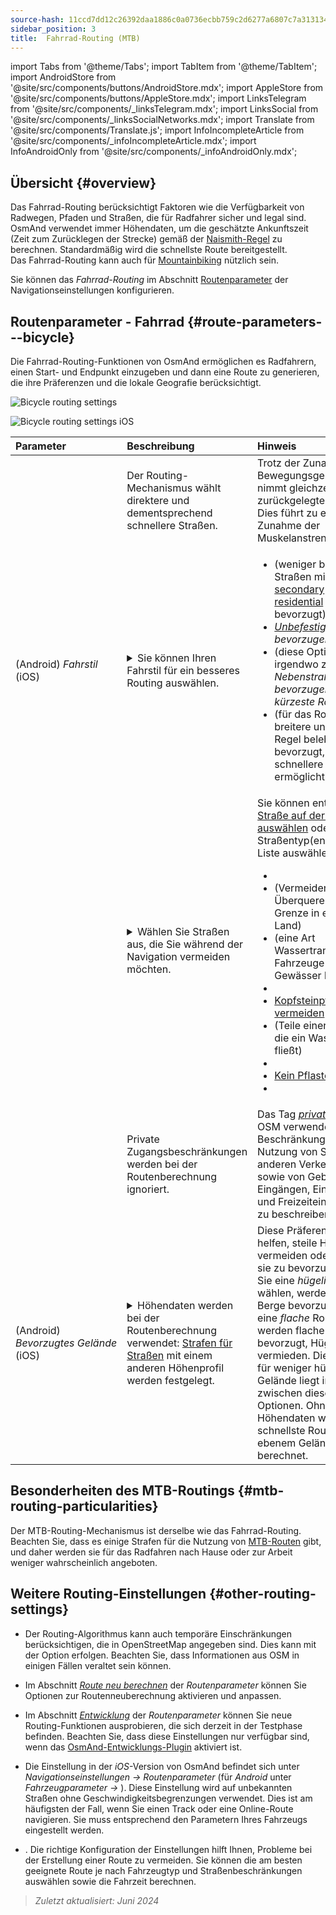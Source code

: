 ```yaml
---
source-hash: 11ccd7dd12c26392daa1886c0a0736ecbb759c2d6277a6807c7a313134cd6080
sidebar_position: 3
title:  Fahrrad-Routing (MTB)
---
```

import Tabs from '@theme/Tabs';
import TabItem from '@theme/TabItem';
import AndroidStore from '@site/src/components/buttons/AndroidStore.mdx';
import AppleStore from '@site/src/components/buttons/AppleStore.mdx';
import LinksTelegram from '@site/src/components/_linksTelegram.mdx';
import LinksSocial from '@site/src/components/_linksSocialNetworks.mdx';
import Translate from '@site/src/components/Translate.js';
import InfoIncompleteArticle from '@site/src/components/_infoIncompleteArticle.mdx';
import InfoAndroidOnly from '@site/src/components/_infoAndroidOnly.mdx';



## Übersicht {#overview}

Das Fahrrad-Routing berücksichtigt Faktoren wie die Verfügbarkeit von Radwegen, Pfaden und Straßen, die für Radfahrer sicher und legal sind. OsmAnd verwendet immer Höhendaten, um die geschätzte Ankunftszeit (Zeit zum Zurücklegen der Strecke) gemäß der [Naismith-Regel](https://en.wikipedia.org/wiki/Naismith%27s_rule#Scarf's_equivalence_between_distance_and_climb) zu berechnen. Standardmäßig wird die schnellste Route bereitgestellt.  
Das Fahrrad-Routing kann auch für [Mountainbiking](#mtb-routing-particularities) nützlich sein.  

Sie können das *Fahrrad-Routing* im Abschnitt [Routenparameter](../guidance/navigation-settings#route-parameters) der Navigationseinstellungen konfigurieren.


## Routenparameter - Fahrrad {#route-parameters---bicycle}

Die Fahrrad-Routing-Funktionen von OsmAnd ermöglichen es Radfahrern, einen Start- und Endpunkt einzugeben und dann eine Route zu generieren, die ihre Präferenzen und die lokale Geografie berücksichtigt.  

<Tabs groupId="operating-systems">

<TabItem value="android" label="Android">  

![Bicycle routing settings](@site/static/img/navigation/routing/cycling_routing_andr.png)

</TabItem>

<TabItem value="ios" label="iOS">

![Bicycle routing settings iOS](@site/static/img/navigation/routing/cycling_routing_ios.png)  

</TabItem>

</Tabs>

| Parameter | Beschreibung | Hinweis |
|:------------|:---------------|:---------------|
|*<Translate android="true" ids="fast_route_mode"/>*  |  Der Routing-Mechanismus wählt direktere und dementsprechend schnellere Straßen.  | Trotz der Zunahme der Bewegungsgeschwindigkeit nimmt gleichzeitig auch die zurückgelegte Strecke zu. Dies führt zu einer Zunahme der Muskelanstrengung. |
| *<Translate android="true" ids="routing_attr_driving_style_name"/>* (Android) *Fahrstil* (iOS) | <details><summary> Sie können Ihren Fahrstil für ein besseres Routing auswählen. </summary> ![Riding style cycling Android](@site/static/img/navigation/routing/style_cycling_andr.png)  </details>  | <ul><li> *<Translate android="true" ids="routing_attr_driving_style_safety_name"/>* (weniger befahrene Straßen mit den Tags [secondary](https://wiki.openstreetmap.org/wiki/Tag:highway%3Dsecondary) und [residential](https://wiki.openstreetmap.org/wiki/Tag:highway%3Dresidential) werden bevorzugt) </li><li> *[Unbefestigte Straßen](https://wiki.openstreetmap.org/wiki/Key:surface#Unpaved) bevorzugen* </li><li>  *<Translate android="true" ids="routing_attr_driving_style_balance_name"/>* (diese Option liegt irgendwo zwischen *Nebenstraßen bevorzugen* und *kürzeste Route*) </li><li>  *<Translate android="true" ids="routing_attr_driving_style_speed_name"/>* (für das Routing werden breitere und in der Regel belebtere Straßen bevorzugt, was schnellere Routen ermöglicht) </li></ul>  |
| *<Translate android="true" ids="impassable_road"/>* |  <details><summary> Wählen Sie Straßen aus, die Sie während der Navigation vermeiden möchten.  </summary>![Avoid roads Android](@site/static/img/navigation/routing/avoid_cycling_andr.png) </details>  | Sie können entweder [eine Straße auf der Karte auswählen](../../map/map-context-menu/#avoid-road) oder Straßentyp(en) aus der Liste auswählen:  <ul><li>[<Translate android="true" ids="routing_attr_avoid_unpaved_name"/>](https://wiki.openstreetmap.org/wiki/Key:surface)</li><li>[<Translate android="true" ids="routing_attr_avoid_borders_name"/>](https://wiki.openstreetmap.org/wiki/Tag:barrier%3Dborder_control) (Vermeiden Sie das Überqueren einer Grenze in ein anderes Land)</li><li>[<Translate android="true" ids="routing_attr_avoid_ferries_name"/>](https://wiki.openstreetmap.org/wiki/Ferries) (eine Art Wassertransport, der Fahrzeuge über Gewässer befördert)</li><li>[<Translate android="true" ids="routing_attr_avoid_stairs_name"/>](https://wiki.openstreetmap.org/wiki/Tag:highway%3Dsteps)</li><li>[Kopfsteinpflaster vermeiden](https://wiki.openstreetmap.org/wiki/Tag:surface%3Dcobblestone)</li><li> [<Translate android="true" ids="routing_attr_avoid_fords_name"/>](https://wiki.openstreetmap.org/wiki/Tag:ford%3Dyes) (Teile einer Straße, über die ein Wasserlauf fließt) </li><li> [<Translate android="true" ids="routing_attr_avoid_tunnels_name"/>](https://wiki.openstreetmap.org/wiki/Key:tunnel) </li><li> [Kein Pflaster](https://wiki.openstreetmap.org/wiki/Tag:surface%3Dsett)</li><li> [<Translate android="true" ids="routing_attr_avoid_footways_name"/>](https://wiki.openstreetmap.org/wiki/Tag:highway%3Dfootway) </li></ul>|
| *<Translate android="true" ids="routing_attr_allow_private_name"/>* |  Private Zugangsbeschränkungen werden bei der Routenberechnung ignoriert.  | Das Tag *[private](https://wiki.openstreetmap.org/wiki/Key:access)* wird in OSM verwendet, um Beschränkungen der Nutzung von Straßen und anderen Verkehrswegen sowie von Gebäuden, Eingängen, Einrichtungen und Freizeiteinrichtungen zu beschreiben.   |
|*<Translate android="true" ids="routing_attr_height_obstacles_name"/>* (Android) *Bevorzugtes&nbsp;Gelände* (iOS) | <details><summary> Höhendaten werden bei der Routenberechnung verwendet: [Strafen für Straßen](../../../technical/osmand-file-formats/osmand-routing-xml.md#penalties-of-elevation-data) mit einem anderen Höhenprofil werden festgelegt. </summary> ![Use elevation data Android](@site/static/img/navigation/routing/pedestrian_elevation_andr.png)  </details> | Diese Präferenz kann helfen, steile Hügel zu vermeiden oder umgekehrt, sie zu bevorzugen. Wenn Sie eine *hügelige* Route wählen, werden Hügel und Berge bevorzugt. Wenn Sie eine *flache* Route wählen, werden flache Gebiete bevorzugt, Hügel werden vermieden. Die Präferenz für weniger hügeliges Gelände liegt irgendwo zwischen diesen beiden Optionen. Ohne Höhendaten wird die schnellste Route wie auf ebenem Gelände berechnet. |


## Besonderheiten des MTB-Routings {#mtb-routing-particularities}

Der MTB-Routing-Mechanismus ist derselbe wie das Fahrrad-Routing. Beachten Sie, dass es einige Strafen für die Nutzung von [MTB-Routen](../../map/vector-maps.md#routes) gibt, und daher werden sie für das Radfahren nach Hause oder zur Arbeit weniger wahrscheinlich angeboten.


## Weitere Routing-Einstellungen {#other-routing-settings}

- Der Routing-Algorithmus kann auch temporäre Einschränkungen berücksichtigen, die in OpenStreetMap angegeben sind. Dies kann mit der Option *[<Translate android="true" ids="temporary_conditional_routing"/>](../routing/osmand-routing.md#consider-temporary-limitations)* erfolgen. Beachten Sie, dass Informationen aus OSM in einigen Fällen veraltet sein können.  

- Im Abschnitt [*Route neu berechnen*](../../navigation/guidance/navigation-settings.md#recalculate-route) der *Routenparameter* können Sie Optionen zur Routenneuberechnung aktivieren und anpassen.

- Im Abschnitt [*Entwicklung*](../guidance/navigation-settings.md#development-settings) der *Routenparameter* können Sie neue Routing-Funktionen ausprobieren, die sich derzeit in der Testphase befinden. Beachten Sie, dass diese Einstellungen nur verfügbar sind, wenn das [OsmAnd-Entwicklungs-Plugin](../../plugins/development.md) aktiviert ist.

- Die Einstellung *[<Translate ios="true" ids="road_speeds"/>](../guidance/navigation-settings.md#road-speeds)* in der *iOS*-Version von OsmAnd befindet sich unter *Navigationseinstellungen → Routenparameter* (für *Android* unter *Fahrzeugparameter → [<Translate android="true" ids="default_speed_setting_title"/>](../guidance/navigation-settings.md#default-speed--road-speeds)*). Diese Einstellung wird auf unbekannten Straßen ohne Geschwindigkeitsbegrenzungen verwendet. Dies ist am häufigsten der Fall, wenn Sie einen Track oder eine Online-Route navigieren. Sie muss entsprechend den Parametern Ihres Fahrzeugs eingestellt werden.

- *[<Translate ios="true" ids="vehicle_parameters"/>](../guidance/navigation-settings.md#vehicle-parameters)*. Die richtige Konfiguration der Einstellungen hilft Ihnen, Probleme bei der Erstellung einer Route zu vermeiden. Sie können die am besten geeignete Route je nach Fahrzeugtyp und Straßenbeschränkungen auswählen sowie die Fahrzeit berechnen.

> *Zuletzt aktualisiert: Juni 2024*